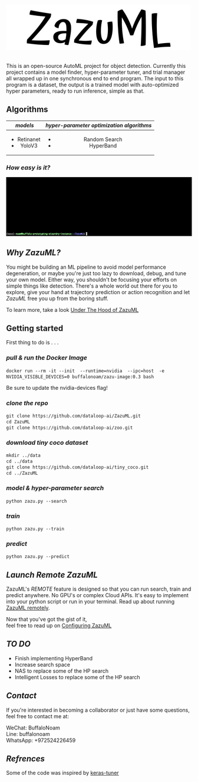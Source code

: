 ![Logo](./images/ZazuML.jpeg)
<br/><br/>   

This is an open-source AutoML project for object detection. Currently this project contains a model finder, hyper-parameter tuner, 
and trial manager all wrapped up in one synchronous end to end program. The input to this program is a dataset, the output is a trained 
model with auto-optimized hyper parameters, ready to run inference, simple as that.

## Algorithms

| *models* | *hyper-parameter optimization algorithms* |
| :----:         |     :----:      |
|  <ul><li>Retinanet</li><li>YoloV3</li></ul>    | <ul><li>Random Search</li><li>HyperBand</li></ul>     | 
  
### *How easy is it?*

![](./images/running_zazu_search2.gif)  

## *Why ZazuML?*
You might be building an ML pipeline to avoid model performance degeneration, or maybe you're just too lazy to download, 
debug, and tune your own model. Either way, you shouldn't be focusing your efforts on simple things like detection. There's
a whole world out there for you to explore, give your hand at trajectory prediction or action recognition and let *ZazuML*
free you up from the boring stuff.

To learn more, take a look [Under The Hood of ZazuML](DOCS/UNDERTHEHOOD.md)

## Getting started

First thing to do is . . .  

### *pull & run the Docker Image*
```
docker run --rm -it --init  --runtime=nvidia  --ipc=host  -e NVIDIA_VISIBLE_DEVICES=0 buffalonoam/zazu-image:0.3 bash
```
Be sure to update the nvidia-devices flag!

### *clone the repo*
```
git clone https://github.com/dataloop-ai/ZazuML.git
cd ZazuML
git clone https://github.com/dataloop-ai/zoo.git
```

### *download tiny coco dataset*
```
mkdir ../data
cd ../data
git clone https://github.com/dataloop-ai/tiny_coco.git
cd ../ZazuML
```

### *model & hyper-parameter search*
```
python zazu.py --search
```
### *train*
```
python zazu.py --train
```
### *predict*
```
python zazu.py --predict
```

## *Launch Remote ZazuML*
ZazuML's *REMOTE* feature is designed so that you can run search, train and predict anywhere. No GPU's or complex Cloud APIs.
It's easy to implement into your python script or run in your terminal. Read up about running [ZazuML remotely](DOCS/REMOTEZAZU.md).


Now that you've got the gist of it,  
feel free to read up on [Configuring ZazuML](DOCS/CONFIGURINGZAZU.md)

## *TO DO*

- Finish implementing HyperBand
- Increase search space
- NAS to replace some of the HP search
- Intelligent Losses to replace some of the HP search

## *Contact*

If you're interested in becoming a collaborator or just have some questions, feel free to contact me at:

WeChat: BuffaloNoam   
Line: buffalonoam   
WhatsApp: +972524226459   

## *Refrences*

Some of the code was inspired by [keras-tuner](https://github.com/keras-team/keras-tuner)